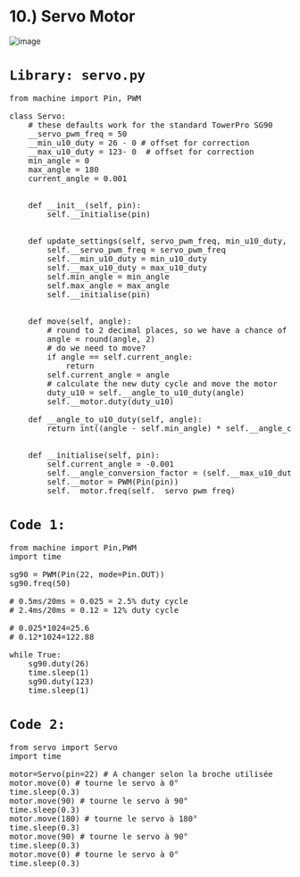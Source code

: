 <div class='jumbotron alert-success'><h1>10.) Servo Motor</h1></div>

![image](https://github.com/MuhammadRaheelNaseem/Learn-IoT-With-Esp32-Esp8266-By-Raheel/assets/63813881/6c4c0d06-ea17-4dd4-b9bc-81b966f96550)

# `Library: servo.py`
<pre>
from machine import Pin, PWM

class Servo:
    # these defaults work for the standard TowerPro SG90
    __servo_pwm_freq = 50
    __min_u10_duty = 26 - 0 # offset for correction
    __max_u10_duty = 123- 0  # offset for correction
    min_angle = 0
    max_angle = 180
    current_angle = 0.001


    def __init__(self, pin):
        self.__initialise(pin)


    def update_settings(self, servo_pwm_freq, min_u10_duty, max_u10_duty, min_angle, max_angle, pin):
        self.__servo_pwm_freq = servo_pwm_freq
        self.__min_u10_duty = min_u10_duty
        self.__max_u10_duty = max_u10_duty
        self.min_angle = min_angle
        self.max_angle = max_angle
        self.__initialise(pin)


    def move(self, angle):
        # round to 2 decimal places, so we have a chance of reducing unwanted servo adjustments
        angle = round(angle, 2)
        # do we need to move?
        if angle == self.current_angle:
            return
        self.current_angle = angle
        # calculate the new duty cycle and move the motor
        duty_u10 = self.__angle_to_u10_duty(angle)
        self.__motor.duty(duty_u10)

    def __angle_to_u10_duty(self, angle):
        return int((angle - self.min_angle) * self.__angle_conversion_factor) + self.__min_u10_duty


    def __initialise(self, pin):
        self.current_angle = -0.001
        self.__angle_conversion_factor = (self.__max_u10_duty - self.__min_u10_duty) / (self.max_angle - self.min_angle)
        self.__motor = PWM(Pin(pin))
        self.__motor.freq(self.__servo_pwm_freq)
</pre> 


# `Code 1:`
<pre>
from machine import Pin,PWM
import time

sg90 = PWM(Pin(22, mode=Pin.OUT))
sg90.freq(50)

# 0.5ms/20ms = 0.025 = 2.5% duty cycle
# 2.4ms/20ms = 0.12 = 12% duty cycle

# 0.025*1024=25.6
# 0.12*1024=122.88

while True:
    sg90.duty(26)
    time.sleep(1)
    sg90.duty(123)
    time.sleep(1)
</pre>

# `Code 2:`
<pre>
from servo import Servo
import time

motor=Servo(pin=22) # A changer selon la broche utilisée
motor.move(0) # tourne le servo à 0°
time.sleep(0.3)
motor.move(90) # tourne le servo à 90°
time.sleep(0.3)
motor.move(180) # tourne le servo à 180°
time.sleep(0.3)
motor.move(90) # tourne le servo à 90°
time.sleep(0.3)
motor.move(0) # tourne le servo à 0°
time.sleep(0.3)
</pre>
